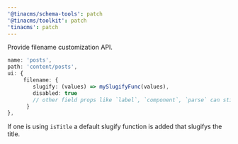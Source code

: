 ```yaml
---
'@tinacms/schema-tools': patch
'@tinacms/toolkit': patch
'tinacms': patch
---
```


Provide filename customization API.

```ts
name: 'posts',
path: 'content/posts',
ui: {
     filename: {
        slugify: (values) => mySlugifyFunc(values),
        disabled: true
        // other field props like `label`, `component`, `parse` can still be used too
      }
},
```

If one is using `isTitle` a default slugify function is added that slugifys the title. 

